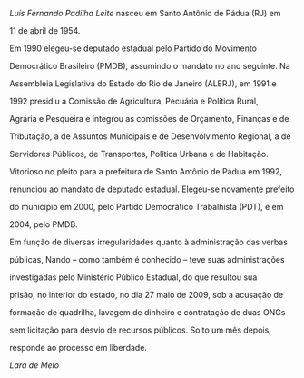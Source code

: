 

*Luís Fernando Padilha Leite* nasceu em Santo Antônio de Pádua (RJ) em

11 de abril de 1954.



Em 1990 elegeu-se deputado estadual pelo Partido do Movimento

Democrático Brasileiro (PMDB), assumindo o mandato no ano seguinte. Na

Assembleia Legislativa do Estado do Rio de Janeiro (ALERJ), em 1991 e

1992 presidiu a Comissão de Agricultura, Pecuária e Política Rural,

Agrária e Pesqueira e integrou as comissões de Orçamento, Finanças e de

Tributação, a de Assuntos Municipais e de Desenvolvimento Regional, a de

Servidores Públicos, de Transportes, Política Urbana e de Habitação.



Vitorioso no pleito para a prefeitura de Santo Antônio de Pádua em 1992,

renunciou ao mandato de deputado estadual. Elegeu-se novamente prefeito

do município em 2000, pelo Partido Democrático Trabalhista (PDT), e em

2004, pelo PMDB.



Em função de diversas irregularidades quanto à administração das verbas

públicas, Nando – como também é conhecido – teve suas administrações

investigadas pelo Ministério Público Estadual, do que resultou sua

prisão, no interior do estado, no dia 27 maio de 2009, sob a acusação de

formação de quadrilha, lavagem de dinheiro e contratação de duas ONGs

sem licitação para desvio de recursos públicos. Solto um mês depois,

responde ao processo em liberdade.



*Lara de Melo*



